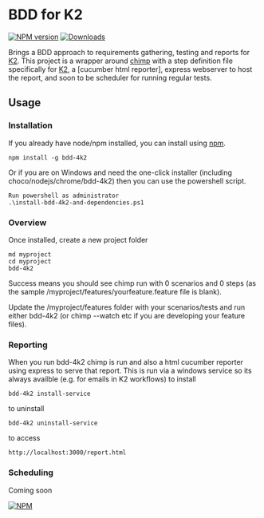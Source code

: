 # BDD for K2

[![NPM version](http://img.shields.io/npm/v/bdd-4k2.svg)](https://www.npmjs.com/package/bdd-4k2)
[![Downloads](https://img.shields.io/npm/dm/bdd-4k2.svg)](https://www.npmjs.com/package/bdd-4k2)

Brings a BDD approach to requirements gathering, testing and reports for [K2]. This project is a wrapper around [chimp] with a step definition file specifically for [K2], a [cucumber html reporter], express webserver to host the report, and soon to be scheduler for running regular tests. 

## Usage

### Installation

If you already have node/npm installed, you can install using [npm](https://www.npmjs.com/package/bdd-4k2).

```
npm install -g bdd-4k2
```

Or if you are on Windows and need the one-click installer (including choco/nodejs/chrome/bdd-4k2) then you can use the powershell script.

```
Run powershell as administrator
.\install-bdd-4k2-and-dependencies.ps1
```

### Overview

Once installed, create a new project folder

```
md myproject
cd myproject
bdd-4k2
```

Success means you should see chimp run with 0 scenarios and 0 steps (as the sample /myproject/features/yourfeature.feature file is blank).

Update the /myproject/features folder with your scenarios/tests and run either bdd-4k2 (or chimp --watch etc if you are developing your feature files).

### Reporting

When you run bdd-4k2 chimp is run and also a html cucumber reporter using express to serve that report. This is run via a windows service so its always availble (e.g. for emails in K2 workflows) to install

```
bdd-4k2 install-service
```

to uninstall

```
bdd-4k2 uninstall-service
```

to access

```
http://localhost:3000/report.html
```

### Scheduling

Coming soon

[![NPM](https://nodei.co/npm/bdd-4k2.png?downloads=true)](https://nodei.co/npm/bdd-4k2/)

[K2]: https://www.k2.com/
[HTML report generation]: https://github.com/gkushang/cucumber-html-reporter
[chimp]: https://github.com/xolvio/chimp